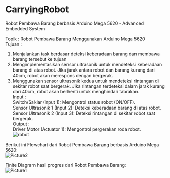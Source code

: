 # CarryingRobot
Robot Pembawa Barang berbasis Arduino Mega 5620 - Advanced Embedded System<br>

Topik : Robot Pembawa Barang Menggunakan Arduino Mega 5620<br>
Tujuan :<br>
1. Menjalankan task berdasar deteksi keberadaan barang dan membawa barang tersebut ke tujuan<br>
2. Mengimplementasikan sensor ultrasonik untuk mendeteksi keberadaan barang di atas robot. Jika jarak  antara robot dan barang kurang dari 40cm, robot akan merespons dengan bergerak.<br>
3. Menggunakan sensor ultrasonik kedua untuk mendeteksi rintangan di sekitar robot saat bergerak. Jika rintangan terdeteksi dalam jarak kurang dari 40cm, robot akan berhenti untuk menghindari tabrakan.<br>
Input : <br>
Switch/Saklar (Input 1): Mengontrol status robot (ON/OFF).<br>
Sensor Ultrasonik 1 (Input 2): Deteksi keberadaan barang di atas robot.<br>
Sensor Ultrasonik 2 (Input 3): Deteksi rintangan di sekitar robot saat bergerak.<br>
Output :<br>
Driver Motor (Actuator 1): Mengontrol pergerakan roda robot.<br>
![robot](https://github.com/lailynrq/CarryingRobot/assets/141415418/afba8894-fcb8-4fb3-93b7-8f3da4e658e6)


Berikut ini Flowchart dari Robot Pembawa Barang berbasis Arduino Mega 5620: <br>
![Picture2](https://github.com/lailynrq/CarryingRobot/assets/141415418/de70547a-e852-44a1-a149-6beeb7966a21)


Finite Diagram hasil progres dari Robot Pembawa Barang:<br>
![Picture1](https://github.com/lailynrq/CarryingRobot/assets/141415418/e0b40385-478f-4a28-aa91-45d563ac16bc)



